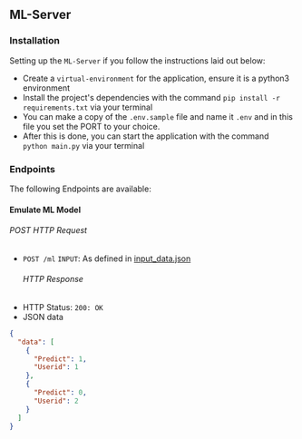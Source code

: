 ## ML-Server

### Installation
Setting up the `ML-Server` if you follow the instructions laid out below:

- Create a `virtual-environment` for the application, ensure it is a python3 environment
- Install the project's dependencies with the command `pip install -r requirements.txt` via your terminal
- You can make a copy of the `.env.sample` file and name it  `.env` and in this file you set the PORT to your choice.
- After this is done, you can start the application with the command `python main.py` via your terminal

### Endpoints
The following Endpoints are available:

#### Emulate ML Model
###### POST HTTP Request
-   `POST /ml`
`INPUT`: As defined in [input_data.json](https://github.com/BolajiOlajide/ML-Server/blob/master/input_data.json)
    ###### HTTP Response
-   HTTP Status: `200: OK`
-   JSON data
```json
{
  "data": [
    {
      "Predict": 1,
      "Userid": 1
    },
    {
      "Predict": 0,
      "Userid": 2
    }
  ]
}
```
